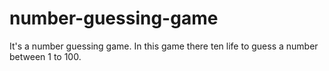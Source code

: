 # number-guessing-game
It's a number guessing game. In this game there ten life to guess a number between 1 to 100.

